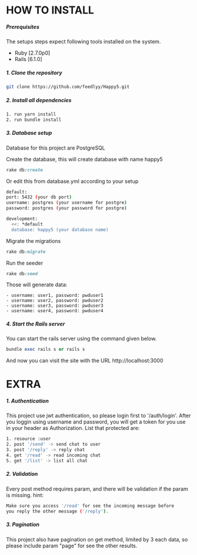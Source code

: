 # HOW TO INSTALL

##### Prerequisites

The setups steps expect following tools installed on the system.

- Ruby [2.7.0p0]
- Rails [6.1.0]

[comment]: <> (#### Database design)

[comment]: <> (![Database]&#40;https://user-images.githubusercontent.com/33906363/85913738-84f1d080-b861-11ea-8e50-8fca856a01ab.png&#41;)

##### 1. Clone the repository

```bash
git clone https://github.com/feedlyy/Happy5.git
```

##### 2. Install all dependencies

```bash
1. run yarn install
2. run bundle install
```

##### 3. Database setup 
Database for this project are PostgreSQL

Create the database, this will create database with name happy5
```ruby
rake db:create
```

Or edit this from database.yml according to your setup

```bash
default: 
port: 5432 (your db port)
username: postgres (your username for postgre)
password: postgres (your password for postgre)

development:
  <<: *default
  database: happy5 (your database name)
```

Migrate the migrations

```ruby
rake db:migrate
```

Run the seeder
```ruby
rake db:seed
```
Those will generate data:
```
- username: user1, password: pwduser1
- username: user2, password: pwduser2
- username: user3, password: pwduser3
- username: user4, password: pwduser4
```

##### 4. Start the Rails server

You can start the rails server using the command given below.

```ruby
bundle exec rails s or rails s
```

And now you can visit the site with the URL http://localhost:3000

# EXTRA

##### 1. Authentication
This project use jwt authentication, 
so please login first to '/auth/login'.
After you loggin using username and password, 
you will get a token for you use in your header as Authorization.
List that protected are:
```bash
1. resource :user
2. post '/send' -> send chat to user
3. post '/reply' -> reply chat
4. get '/read' -> read incoming chat
5. get '/list' -> list all chat
```

##### 2. Validation
Every post method requires param, and there will be validation
if the param is missing. hint: 
```bash
Make sure you access '/read' for see the incoming message before
you reply the other message ('/reply').
```

##### 3. Pagination
This project also have pagination on get method, limited
by 3 each data, so please
include param "page" for see the other results.